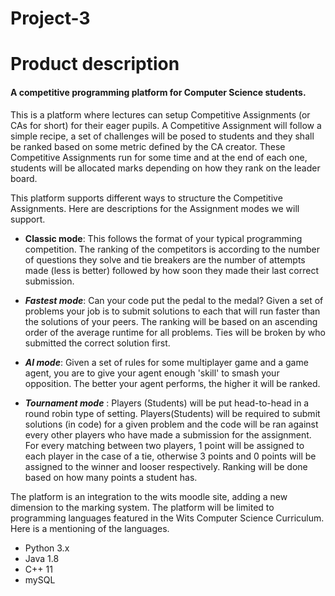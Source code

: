 # Project-3
# Product description
#### A competitive programming platform for Computer Science students.

This is a platform where lectures can setup Competitive Assignments (or CAs for short) for their eager pupils. A Competitive Assignment will follow a simple recipe, a set of challenges will be posed to students and they shall be ranked based on some metric defined by the CA creator. These Competitive Assignments run for some time and at the end of each one, students will be allocated marks depending on how they rank on the leader board.

This platform supports different ways to structure the Competitive Assignments. Here are descriptions for the Assignment modes we will support.
*  **Classic mode**: This follows the format of your typical programming competition. The ranking of the competitors is according to the number of questions they solve and tie breakers are the number of attempts made (less is better) followed by how soon they made their last correct submission. 

* ***Fastest mode***: Can your code put the pedal to the medal? Given a set of problems your job is to submit solutions to each that will run faster than the solutions of your peers. The ranking will be based on an ascending order of the average runtime for all problems. Ties will be broken by who submitted the correct solution first.

*  ***AI mode***: Given a set of rules for some multiplayer game and a game agent, you are to give your agent enough 'skill' to smash your opposition. The better your agent performs, the higher it will be ranked.

*  ***Tournament mode*** : Players (Students) will be put head-to-head in a round robin type of setting. Players(Students) will be required to submit solutions (in code) for a given problem and the code will be ran against every other players who have made a submission for the assignment. For every matching between two players, 1 point will be assigned to each player in the case of a tie, otherwise 3 points and 0 points will be assigned to the winner and looser respectively. Ranking will be done based on how many points a student has.

The platform is an integration to the wits moodle site, adding a new dimension to the marking system. The platform will be limited to programming languages featured in the Wits Computer Science Curriculum. Here is a mentioning of the languages.
*  Python 3.x
* Java 1.8
* C++ 11
* mySQL
